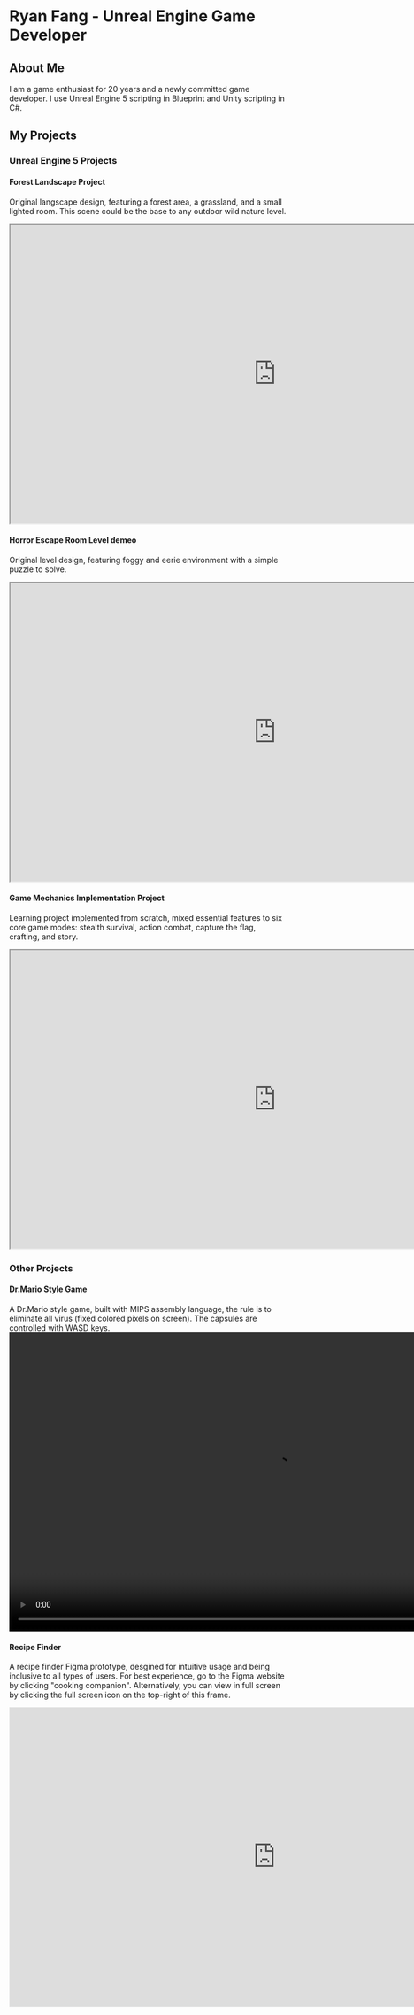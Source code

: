 # Ryan Fang - Unreal Engine Game Developer
## About Me
I am a game enthusiast for 20 years and a newly committed game developer. I use Unreal Engine 5 scripting in Blueprint and Unity scripting in C#.

## My Projects

### Unreal Engine 5 Projects

#### Forest Landscape Project
Original langscape design, featuring a forest area, a grassland, and a small lighted room. This scene could be the base to any outdoor wild nature level.
<iframe
  src="https://drive.google.com/file/d/1xc0KzSKnmbgQzWvXdo2Jjj4f1wPnhNIl/preview"
  width="960" height="540"
  allow="autoplay; encrypted-media"
  allowfullscreen>Your browser does not support the video tag.
</iframe>

#### Horror Escape Room Level demeo
Original level design, featuring foggy and eerie environment with a simple puzzle to solve.
<iframe
  src="https://drive.google.com/file/d/1pr0Gpu4TtTzzUI1PLX6CkHYiejpj55ib/preview"
  width="960" height="540"
  allow="autoplay; encrypted-media"
  allowfullscreen>Your browser does not support the video tag.
</iframe>

#### Game Mechanics Implementation Project
Learning project implemented from scratch, mixed essential features to six core game modes: stealth survival, action combat, capture the flag, crafting, and story.
<iframe
  src="https://drive.google.com/file/d/12UvzXFzVeLjp6ax38uaPa0DiFXU-1dtT/preview"
  width="960" height="540"
  allow="autoplay; encrypted-media"
  allowfullscreen>Your browser does not support the video tag.
</iframe>


### Other Projects

#### Dr.Mario Style Game
A Dr.Mario style game, built with MIPS assembly language, the rule is to eliminate all virus (fixed colored pixels on screen). The capsules are controlled with WASD keys.
<video width="960" height="540" controls>
  <source src="{{ '/assets/videos/Dr.Mario.mp4' | Dr.Mario }}" type="video/mp4">
  Your browser does not support the video tag.
</video>

#### Recipe Finder
A recipe finder Figma prototype, desgined for intuitive usage and being inclusive to all types of users.
For best experience, go to the Figma website by clicking "cooking companion". Alternatively, you can view in full screen by clicking the full screen icon on the top-right of this frame.
<iframe style="border: 1px solid rgba(0, 0, 0, 0.1);" width="960" height="540" src="https://embed.figma.com/proto/Y898LmI3wB0IGv067sQz0M/Cooking-companion?node-id=1104-29478&starting-point-node-id=1104%3A29478&embed-host=share" allowfullscreen>
  Your browser does not support direct viewing, please view in the Figma website
</iframe>
